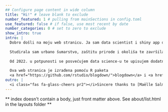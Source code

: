 ```yaml
---
## Configure page content in wide column
title: "Hi!" # leave blank to exclude
number_featured: 1 # pulling from mainSections in config.toml
use_featured: false # if false, use most recent by date
number_categories: 0 # set to zero to exclude
show_intro: true
intro: |
  Dobro došli na moju web stranicu. Ja sam data scientist i shiny app developer. Volim analizu podataka, statistički programski jezik R, web dizajn, la cuisine française i crveno vino. 
  
  Studirala sam urbano šumarstvo, zaštitu prirode i okoliša te završila doktorski studij 2018. Radila sam na Fakultetu šumarstva i drvne tehnologije kao stručni suradnik i poslijedoktorand gdje sam se uglavnom bavila znanstveno-istraživačkim radom. Za vrijeme rada na fakultetu otkrila sam R i od tada je započela moja ljubav prema programiranju i analizi podataka. 
  
  Od 2022. u potpunosti se posvećujem data science-u te upisujem dodatne edukacije na <a href= "https://university.business-science.io/">Business Science University</a> gdje sam stekla znanja i vještine o data science u poslovanju, machine learning-u, time series forecasting-u i shiny app development-u. Moj fokus je primjena data science projekata u stvarnome svijetu kako bi se donosile što učinkovitije odluke stvarajući svijet mnogo boljim mjestom. 
  
  Ova web stranica je izrađena pomoću R paketa 
  <a href="https://github.com/rstudio/blogdown/">blogdown</a> i <a href="https://gohugo.io/">Hugo framework-a</a>. Postovi na web stranici objavljeni su pod međunarodnom licencom <a href="https://creativecommons.org/licenses/by/4.0//">Creative Commons Attribution-ShareAlike 4.0.</a> 
outro: |
  <i class="fas fa-glass-cheers pr2"></i>Sincere thanks to [Maëlle Salmon](https://masalmon.eu/) for her help naming this Hugo theme!
---
```


** index doesn't contain a body, just front matter above.
See about/list.html in the layouts folder **